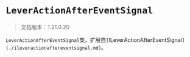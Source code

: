 # `LeverActionAfterEventSignal`

> 文档版本：1.21.0.20

`LeverActionAfterEventSignal`类，扩展自`[`ILeverActionAfterEventSignal`](./ileveractionaftereventsignal.md)`。
